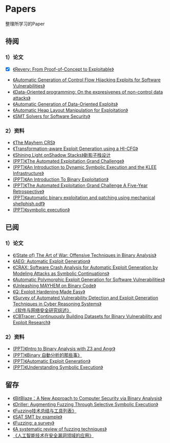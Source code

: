 # Papers
整理所学习的Paper  

## 待阅
### 1）论文
* [x] [《Revery: From Proof-of-Concept to Exploitable》](https://github.com/maskhed/Papers/blob/master/Revery.pdf)
- [《Automatic Generation of Control Flow Hijacking Exploits for Software Vulnerabilities》](https://github.com/maskhed/Papers/blob/master/AXGEN.pdf)
- [《Data-Oriented programming: On the expresivenes of non-control data attacks》](https://github.com/maskhed/Papers/blob/master/Data-Oriented%20Programming-%20On%20the%20Expressiveness%20of%20Non-Control%20Data%20Attacks.pdf)  
- [《Automatic Generation of Data-Oriented Exploits》](https://github.com/maskhed/Papers/blob/master/Automatic_Generation_of_Data-Oriented_Exploits.pdf)
- [《Automatic Heap Layout Manipulation for Exploitation》](https://github.com/maskhed/Papers/blob/master/Automatic%20Heap%20Layout%20Manipulation%20for%20Exploitation.pdf)
- [《SMT Solvers for Software Security》](https://github.com/maskhed/Papers/blob/master/SMT-Solvers-for-Software-Security.pdf)

### 2）资料
- [《The Mayhem CRS》](https://github.com/maskhed/Papers/blob/master/The%20Mayhem%20CRS.pdf)
- [《Transformation-aware Exploit Generation using a HI-CFG》](https://github.com/maskhed/Papers/blob/master/Transformation-aware%20Exploit%20Generation%20using%20a%20HI-CFG.pdf)
- [《Shining Light onShadow Stacks》新影子栈设计](https://github.com/maskhed/Papers/blob/master/Shining-Light-on-Shadow%20Stacks.pdf)
- [(PPT)《The Automated Exploitation Grand Challenge》](https://github.com/maskhed/Papers/blob/master/(PPT)The_Automated_Exploitation_Grand_Challenge.pdf)
- [(PPT)《An Introduction to Dynamic Symbolic Execution and the KLEE Infrastructure》](https://github.com/maskhed/Papers/blob/master/(PPT)Symbolic%26KLEE.pdf)
- [(PPT)《An Introduction To Binary Exploitation》](https://github.com/maskhed/Papers/blob/master/(PPT)BlackHoodie2018CTF.pdf)
- [(PPT)《The Automated Exploitation Grand Challenge A Five-Year Retrospective》](https://github.com/maskhed/Papers/blob/master/(PPT)aegc_retro_2018_jvanegue.pdf)
- [(PPT)《automatic binary exploitation and patching using mechanical shellphish.pdf》](https://github.com/maskhed/Papers/blob/master/(PPT)automatic%20binary%20exploitation%20and%20patching%20using%20mechanical%20shellphish.pdf)
- [(PPT)《symbolic execution》](https://github.com/maskhed/Papers/blob/master/(PPT)symbolic-execution.pdf)


## 已阅
### 1）论文
- [《(State of) The Art of War: Offensive Techniques in Binary Analysis》](https://github.com/maskhed/Papers/blob/master/2016_SP_angrSoK.pdf)  
- [《AEG: Automatic Exploit Generation》](https://github.com/maskhed/Papers/blob/master/AEG.pdf)
- [《CRAX: Software Crash Analysis for Automatic Exploit Generation by Modeling Attacks as Symbolic Continuations》](https://github.com/maskhed/Papers/blob/master/CRAX.pdf)
- [《Automatic Polymorphic Exploit Generation for Software Vulnerabilities》](https://github.com/maskhed/Papers/blob/master/PolyAEG.pdf)
- [《Unleashing MAYHEM on Binary Code》](https://github.com/maskhed/Papers/blob/master/MAYHEM.pdf)
- [《Q: Exploit Hardening Made Easy》](https://github.com/maskhed/Papers/blob/master/Q.pdf)
- [《Survey of Automated Vulnerability Detection and Exploit Generation Techniques in Cyber Reasoning Systems》](https://github.com/maskhed/Papers/blob/master/Survey%20of%20Automated%20Vulnerability%20Detection%20and%20Exploit%20Generation%20Techniques%20in%20Cyber%20Reasoning%20Systems.pdf)
- [《软件与网络安全研究综述》](https://github.com/maskhed/Papers/blob/master/软件与网络安全研究综述.pdf)
- [《CBTracer: Continuously Building Datasets for Binary Vulnerability and Exploit Research》](https://github.com/maskhed/Papers/blob/master/CBtracer.pdf)

### 2）资料
- [ (PPT)《Intro to Binary Analysis with Z3 and Angr》](https://github.com/maskhed/Papers/blob/master/(PPT)2018-z3-angr.pdf)
- [(PPT)《Binary 自動分析的那些事》](https://github.com/maskhed/Papers/blob/master/(PPT)YSc.pdf)
- [(PPT)《Automatic Exploit Generation》](https://github.com/maskhed/Papers/blob/master/(PPT)CSW2016_DAntoine_AutomaticExploitGeneration.pdf)
- [(PPT)《Understanding Symbolic Execution》](https://github.com/maskhed/Papers/blob/master/(PPT)SymbolicExecution.pptx)


## 留存
- [《BitBlaze：A New Approach to Computer Security via Binary Analysis》](https://github.com/maskhed/Papers/blob/master/bitblaze_iciss08.pdf)
- [《Driller: Augmenting Fuzzing Through Selective Symbolic Execution》](https://github.com/maskhed/MyPapers/blob/master/2016_NDSS_Driller.pdf)
- [《Fuzzing技术总结与工具列表》](mweblib://15391373116086)
- [《SAT SMT by example》](https://github.com/maskhed/Papers/blob/master/SAT_SMT_by_example.pdf)
- [《Fuzzing: a survey》](https://github.com/maskhed/Papers/blob/master/Fuzzing_a_survey.pdf)
- [《A systematic review of fuzzing techniques》](https://github.com/maskhed/Papers/blob/master/A_systematic_review_of_fuzzing_techniques.pdf)
- [《人工智能技术在安全漏洞领域的应用》](https://github.com/maskhed/Papers/blob/master/人工智能技术在安全漏洞领域的应用.pdf)





